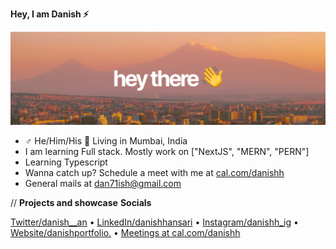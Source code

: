 **Hey, I am Danish ⚡️**

![gh-profile-banner](./media/gh-profile-banner.png)

- ♂ He/Him/His 📍 Living in Mumbai, India
- I am learning Full stack. Mostly work on ["NextJS", "MERN", "PERN"]
- Learning Typescript 
- Wanna catch up? Schedule a meet with me at [cal.com/danishh](https://cal.com/danishh)
- General mails at dan71ish@gmail.com

// **Projects and showcase**
**Socials**

[Twitter/danish__an](https://twitter.com/danish__an) &bullet; [LinkedIn/danishhansari](https://linkedin.com/in/danishhansari) &bullet; [Instagram/danishh_ig](https://instagram.com/danishh_ig) &bullet; [Website/danishportfolio.](https://danishdev.vercel.app) &bullet; [Meetings at cal.com/danishh](https://cal.com/danishh)
